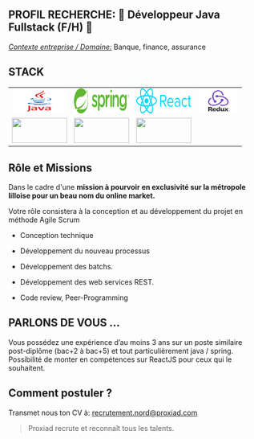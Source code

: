 PROFIL RECHERCHE: 🐝 **Développeur Java Fullstack (F/H)** 🐝
---

<ins>*Contexte entreprise / Domaine:*</ins> Banque, finance, assurance


STACK
--- 

<table>
    <tr>
        <td><img src="/assets/images/Java.png" width="110" height="50" alt=""></td>
        <td><img src="/assets/images/Spring.png" width="110" height="50" alt=""></td>
        <td><img src="/assets/images/React.png" width="110" height="50" alt=""></td> 
        <td><img src="/assets/images/Redux.png" width="80" height="50" alt=""></td>
    </tr>
    <tr>
        <td><img src="https://www.docker.com/wp-content/uploads/2022/03/horizontal-logo-monochromatic-white.png" width="110" height="50" alt=""></td>
        <td><img src="https://upload.wikimedia.org/wikipedia/commons/thumb/e/e3/Jenkins_logo_with_title.svg/2560px-Jenkins_logo_with_title.svg.png" width="110" height="50" alt=""></td>
        <td><img src="https://cdn.worldvectorlogo.com/logos/sonarqube.svg" width="110" height="50" alt=""></td>
    </tr>
</table>


**Rôle et Missions**
-----------------------

Dans le cadre d'une **mission à pourvoir en exclusivité sur la métropole lilloise pour un beau nom du online market.**

Votre rôle consistera à la conception et au développement du projet en méthode Agile Scrum

* Conception technique

* Développement du nouveau processus

* Développement des batchs.

* Développement des web services REST.

* Code review, Peer-Programming

**PARLONS DE VOUS …**
-----

Vous possédez une expérience d’au moins 3 ans sur un poste similaire post-diplôme (bac+2 à bac+5) 
et tout particulièrement java / spring. 
Possibilité de monter en compétences sur ReactJS pour ceux qui le souhaitent.

**Comment postuler ?**
---
Transmet nous ton CV à: recrutement.nord@proxiad.com


> Proxiad recrute et reconnaît tous les talents.
